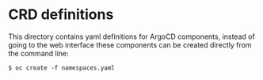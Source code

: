 # CRD definitions

This directory contains yaml definitions for ArgoCD components, instead of going to the web interface these components can be created directly from the command line:
```
$ oc create -f namespaces.yaml
```

